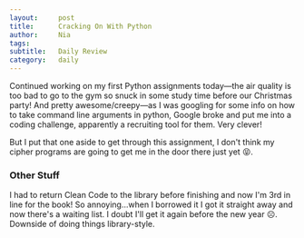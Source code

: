 ```yaml
---
layout:     post
title:      Cracking On With Python
author:     Nia
tags: 		  
subtitle:  	Daily Review
category:   daily
---
```


Continued working on my first Python assignments today—the air quality is too bad to go to the gym so snuck in some study time before our Christmas party! And pretty awesome/creepy—as I was googling for some info on how to take command line arguments in python, Google broke and put me into a coding challenge, apparently a recruiting tool for them. Very clever!

But I put that one aside to get through this assignment, I don't think my cipher programs are going to get me in the door there just yet 😝.


### Other Stuff

I had to return Clean Code to the library before finishing and now I'm 3rd in line for the book! So annoying...when I borrowed it I got it straight away and now there's a waiting list. I doubt I'll get it again before the new year ☹️. Downside of doing things library-style.
